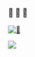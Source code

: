 

### 🙉 🙈 🙊 
[![🐒](https://www.codewars.com/users/iohex/badges/micro)](https://www.codewars.com/users/iohex/)

<img align="left" src="https://github-readme-stats.vercel.app/api?username=iohehe&show_icons=true&icon_color=805AD5&text_color=718096&bg_color=ffffff&hide_title=true" />


